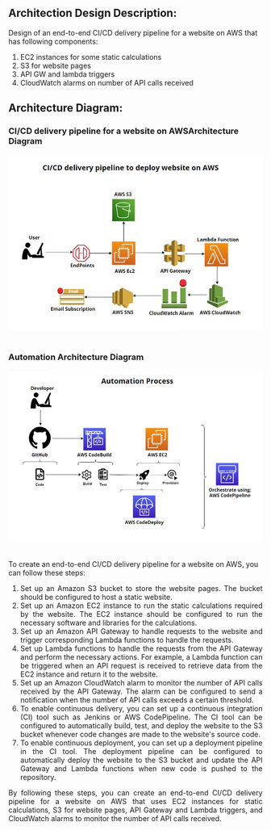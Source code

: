 ## Architection Design Description:

Design of an end-to-end CI/CD delivery pipeline for a website on AWS that has following components:
<ol>
<li>EC2 instances for some static calculations</li>
<li>S3 for website pages </li>
<li>API GW and lambda triggers</li>
<li>CloudWatch alarms on number of API calls received</li>
</ol>




##  Architecture Diagram:

### CI/CD delivery pipeline for a website on AWSArchitecture Diagram
<div align="center">
   <div align="center">
    <img src="Architecture_Diagram/CICD_Pipeline_For_Website_Diagram.jpg" width='700'/>
   </div>
</div>
</br>

### Automation Architecture Diagram
<div align="center">
   <div align="center">
    <img src="Architecture_Diagram/Automation_CICD_Pipeline_For_Website_Diagram.jpg" width='700'/> 
  </div>
</div>
</br>


<p>To create an end-to-end CI/CD delivery pipeline for a website on AWS, you can follow these steps:</p>
<ol align="justify">   
<li>Set up an Amazon S3 bucket to store the website pages. The bucket should be configured to host a static website.

<li>Set up an Amazon EC2 instance to run the static calculations required by the website. The EC2 instance should be configured to run the necessary software and libraries for the calculations.

<li>Set up an Amazon API Gateway to handle requests to the website and trigger corresponding Lambda functions to handle the requests.

<li>Set up Lambda functions to handle the requests from the API Gateway and perform the necessary actions. For example, a Lambda function can be triggered when an API request is received to retrieve data from the EC2 instance and return it to the website.

<li>Set up an Amazon CloudWatch alarm to monitor the number of API calls received by the API Gateway. The alarm can be configured to send a notification when the number of API calls exceeds a certain threshold.

<li>To enable continuous delivery, you can set up a continuous integration (CI) tool such as Jenkins or AWS CodePipeline. The CI tool can be configured to automatically build, test, and deploy the website to the S3 bucket whenever code changes are made to the website's source code.

<li>To enable continuous deployment, you can set up a deployment pipeline in the CI tool. The deployment pipeline can be configured to automatically deploy the website to the S3 bucket and update the API Gateway and Lambda functions when new code is pushed to the repository.

</ol>
<p align="justify">By following these steps, you can create an end-to-end CI/CD delivery pipeline for a website on AWS that uses EC2 instances for static calculations, S3 for website pages, API Gateway and Lambda triggers, and CloudWatch alarms to monitor the number of API calls received.</p>

